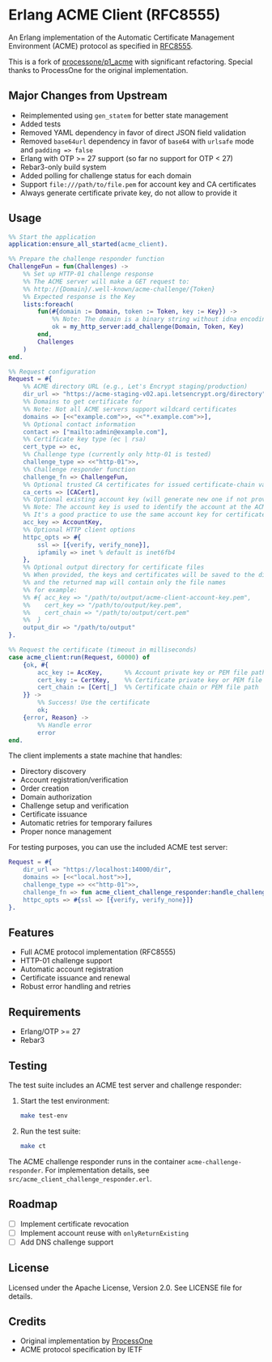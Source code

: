 # Erlang ACME Client (RFC8555)

An Erlang implementation of the Automatic Certificate Management Environment (ACME) protocol as specified in [RFC8555](https://tools.ietf.org/html/rfc8555).

This is a fork of [processone/p1_acme](https://github.com/processone/p1_acme) with significant refactoring. Special thanks to ProcessOne for the original implementation.

## Major Changes from Upstream

- Reimplemented using `gen_statem` for better state management
- Added tests
- Removed YAML dependency in favor of direct JSON field validation
- Removed `base64url` dependency in favor of `base64` with `urlsafe` mode and `padding => false`
- Erlang with OTP >= 27 support (so far no support for OTP < 27)
- Rebar3-only build system
- Added polling for challenge status for each domain
- Support `file:///path/to/file.pem` for account key and CA certificates
- Always generate certificate private key, do not allow to provide it

## Usage

```erlang
%% Start the application
application:ensure_all_started(acme_client).

%% Prepare the challenge responder function
ChallengeFun = fun(Challenges) ->
    %% Set up HTTP-01 challenge response
    %% The ACME server will make a GET request to:
    %% http://{Domain}/.well-known/acme-challenge/{Token}
    %% Expected response is the Key
    lists:foreach(
        fun(#{domain := Domain, token := Token, key := Key}) ->
            %% Note: The domain is a binary string without idna encoding
            ok = my_http_server:add_challenge(Domain, Token, Key)
        end,
        Challenges
    )
end.

%% Request configuration
Request = #{
    %% ACME directory URL (e.g., Let's Encrypt staging/production)
    dir_url => "https://acme-staging-v02.api.letsencrypt.org/directory",
    %% Domains to get certificate for
    %% Note: Not all ACME servers support wildcard certificates
    domains => [<<"example.com">>, <<"*.example.com">>],
    %% Optional contact information
    contact => ["mailto:admin@example.com"],
    %% Certificate key type (ec | rsa)
    cert_type => ec,
    %% Challenge type (currently only http-01 is tested)
    challenge_type => <<"http-01">>,
    %% Challenge responder function
    challenge_fn => ChallengeFun,
    %% Optional trusted CA certificates for issued certificate-chain validation
    ca_certs => [CACert],
    %% Optional existing account key (will generate new one if not provided)
    %% Note: The account key is used to identify the account at the ACME server
    %% It's a good practice to use the same account key for certificate renewal and revocation
    acc_key => AccountKey,
    %% Optional HTTP client options
    httpc_opts => #{
        ssl => [{verify, verify_none}],
        ipfamily => inet % default is inet6fb4
    },
    %% Optional output directory for certificate files
    %% When provided, the keys and certificates will be saved to the directory
    %% and the returned map will contain only the file names
    %% for example:
    %% #{ acc_key => "/path/to/output/acme-client-account-key.pem",
    %%    cert_key => "/path/to/output/key.pem",
    %%    cert_chain => "/path/to/output/cert.pem"
    %%  }
    output_dir => "/path/to/output"
}.

%% Request the certificate (timeout in milliseconds)
case acme_client:run(Request, 60000) of
    {ok, #{
        acc_key := AccKey,      %% Account private key or PEM file path
        cert_key := CertKey,    %% Certificate private key or PEM file path
        cert_chain := [Cert|_]  %% Certificate chain or PEM file path
    }} ->
        %% Success! Use the certificate
        ok;
    {error, Reason} ->
        %% Handle error
        error
end.
```

The client implements a state machine that handles:
- Directory discovery
- Account registration/verification
- Order creation
- Domain authorization
- Challenge setup and verification
- Certificate issuance
- Automatic retries for temporary failures
- Proper nonce management

For testing purposes, you can use the included ACME test server:
```erlang
Request = #{
    dir_url => "https://localhost:14000/dir",
    domains => [<<"local.host">>],
    challenge_type => <<"http-01">>,
    challenge_fn => fun acme_client_challenge_responder:handle_challenge/1,
    httpc_opts => #{ssl => [{verify, verify_none}]}
}.
```

## Features

- Full ACME protocol implementation (RFC8555)
- HTTP-01 challenge support
- Automatic account registration
- Certificate issuance and renewal
- Robust error handling and retries

## Requirements

- Erlang/OTP >= 27
- Rebar3

## Testing

The test suite includes an ACME test server and challenge responder:

1. Start the test environment:
   ```bash
   make test-env
   ```

2. Run the test suite:
   ```bash
   make ct
   ```

The ACME challenge responder runs in the container `acme-challenge-responder`.
For implementation details, see `src/acme_client_challenge_responder.erl`.

## Roadmap

- [ ] Implement certificate revocation
- [ ] Implement account reuse with `onlyReturnExisting`
- [ ] Add DNS challenge support

## License

Licensed under the Apache License, Version 2.0. See LICENSE file for details.

## Credits

- Original implementation by [ProcessOne](https://github.com/processone)
- ACME protocol specification by IETF
